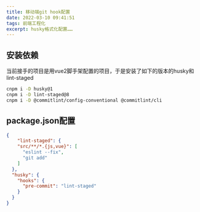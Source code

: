```yaml
---
title: 移动端git hook配置
date: 2022-03-10 09:41:51
tags: 前端工程化
excerpt: husky格式化配置……
---
```


## 安装依赖

当前接手的项目是用vue2脚手架配置的项目，于是安装了如下的版本的husky和lint-staged

```sh
cnpm i -D husky@1	
cnpm i -D lint-staged@8	 
cnpm i -D @commitlint/config-conventional @commitlint/cli
```

## package.json配置

```json
{
    "lint-staged": {
    "src/**/*.{js,vue}": [
      "eslint --fix",
      "git add"
    ]
  },
  "husky": {
    "hooks": {
      "pre-commit": "lint-staged"
    }
  }
}
```